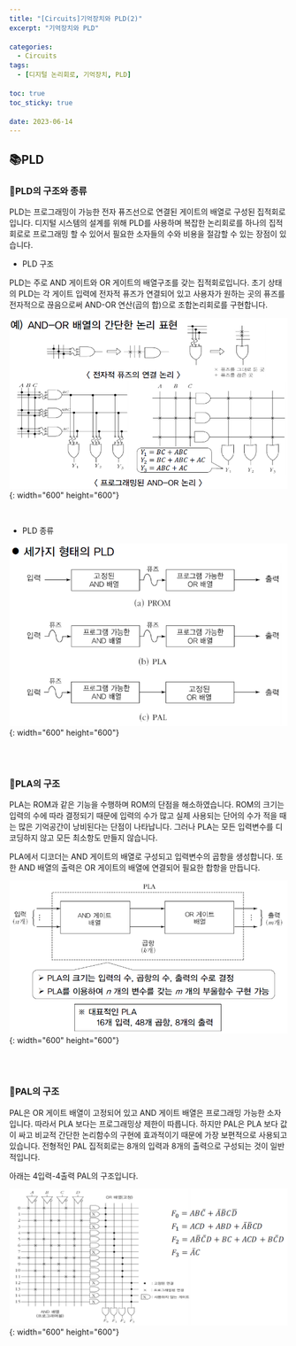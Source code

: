 ```yaml
---
title: "[Circuits]기억장치와 PLD(2)"
excerpt: "기억장치와 PLD"

categories:
  - Circuits
tags:
  - [디지털 논리회로, 기억장치, PLD]

toc: true
toc_sticky: true

date: 2023-06-14
---
```


## 📚PLD
### 📄PLD의 구조와 종류
PLD는 프로그래밍이 가능한 전자 퓨즈선으로 연결된 게이트의 배열로 구성된 집적회로입니다. 디지털 시스템의 설계를 위해 PLD를 사용하며 복잡한 논리회로를 하나의 집적회로로 프로그래밍 할 수 있어서 필요한 소자들의 수와 비용을 절감할 수 있는 장점이 있습니다.

* PLD 구조

PLD는 주로 AND 게이트와 OR 게이트의 배열구조를 갖는 집적회로입니다. 초기 상태의 PLD는 각 게이트 입력에 전자적 퓨즈가 연결되어 있고 사용자가 원하는 곳의 퓨즈를 전자적으로 끊음으로써 AND-OR 연산(곱의 합)으로 조합논리회로를 구현합니다.

![PLD](\assets\images\Circuits\PLD.png){: width="600" height="600"}

<br>

* PLD 종류

![PLDTypes](\assets\images\Circuits\PLDTypes.png){: width="600" height="600"}

<br><br>

### 📄PLA의 구조
PLA는 ROM과 같은 기능을 수행하며 ROM의 단점을 해소하였습니다. ROM의 크기는 입력의 수에 따라 결정되기 때문에 입력의 수가 많고 실제 사용되는 단어의 수가 적을 때는 많은 기억공간이 낭비된다는 단점이 나타납니다. 그러나 PLA는 모든 입력변수를 디코딩하지 않고 모든 최소항도 만들지 않습니다.

PLA에서 디코더는 AND 게이트의 배열로 구성되고 입력변수의 곱항을 생성합니다. 또한 AND 배열의 출력은 OR 게이트의 배열에 연결되어 필요한 합항을 만듭니다.

![PLA](\assets\images\Circuits\PLA.png){: width="600" height="600"}

<br><br>

### 📄PAL의 구조
PAL은 OR 게이트 배열이 고정되어 있고 AND 게이트 배열은 프로그래밍 가능한 소자입니다. 따라서 PLA 보다는 프로그래밍상 제한이 따릅니다. 하지만 PAL은 PLA 보다 값이 싸고 비교적 간단한 논리함수의 구현에 효과적이기 때문에 가장 보편적으로 사용되고 있습니다. 전형적인 PAL 집적회로는 8개의 입력과 8개의 출력으로 구성되는 것이 일반적입니다.

아래는 4입력-4출력 PAL의 구조입니다.

![PALStructure](\assets\images\Circuits\PALStructure.png){: width="600" height="600"}

<br><br>